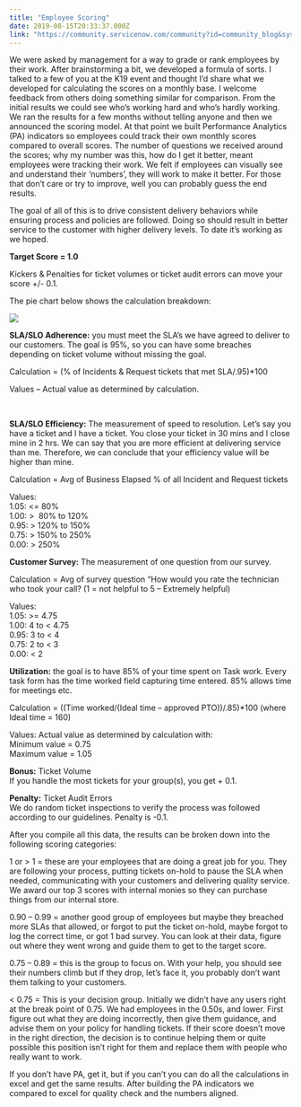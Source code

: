 ```yaml
---
title: "Employee Scoring"
date: 2019-08-15T20:33:37.000Z
link: "https://community.servicenow.com/community?id=community_blog&sys_id=fc828b19db1f37001cd8a345ca9619bc"
---
```

<p>We were asked by management for a way to grade or rank employees by their work. After brainstorming a bit, we developed a formula of sorts. I talked to a few of you at the K19 event and thought I’d share what we developed for calculating the scores on a monthly base. I welcome feedback from others doing something similar for comparison. From the initial results we could see who’s working hard and who’s hardly working. We ran the results for a few months without telling anyone and then we announced the scoring model. At that point we built Performance Analytics (PA) indicators so employees could track their own monthly scores compared to overall scores. The number of questions we received around the scores; why my number was this, how do I get it better, meant employees were tracking their work. We felt if employees can visually see and understand their ‘numbers’, they will work to make it better. For those that don’t care or try to improve, well you can probably guess the end results.</p>
<p>The goal of all of this is to drive consistent delivery behaviors while ensuring process and policies are followed. Doing so should result in better service to the customer with higher delivery levels. To date it’s working as we hoped. </p>
<p><strong>Target Score &#61; 1.0</strong></p>
<p>Kickers &amp; Penalties for ticket volumes or ticket audit errors can move your score &#43;/- 0.1.</p>
<p>The pie chart below shows the calculation breakdown:</p>
<p><img src="https://community.servicenow.com/d8028f11db1f37001cd8a345ca9619cd.iix" /></p>
<p><strong>SLA/SLO Adherence:</strong> you must meet the SLA’s we have agreed to deliver to our customers. The goal is 95%, so you can have some breaches depending on ticket volume without missing the goal.</p>
<p>Calculation &#61; (% of Incidents &amp; Request tickets that met SLA/.95)*100</p>
<p>Values – Actual value as determined by calculation.</p>
<p> </p>
<p><strong>SLA/SLO Efficiency:</strong> The measurement of speed to resolution. Let’s say you have a ticket and I have a ticket. You close your ticket in 30 mins and I close mine in 2 hrs. We can say that you are more efficient at delivering service than me. Therefore, we can conclude that your efficiency value will be higher than mine.</p>
<p>Calculation &#61; Avg of Business Elapsed % of all Incident and Request tickets</p>
<p>Values:<br />1.05: &lt;&#61; 80%<br />1.00: &gt;  80% to 120%<br />0.95: &gt; 120% to 150%<br />0.75: &gt; 150% to 250%<br />0.00: &gt; 250% </p>
<p><strong>Customer Survey:</strong> The measurement of one question from our survey.</p>
<p>Calculation &#61; Avg of survey question “How would you rate the technician who took your call? (1 &#61; not helpful to 5 – Extremely helpful)</p>
<p>Values:<br />1.05: &gt;&#61; 4.75<br />1.00: 4 to &lt; 4.75<br />0.95: 3 to &lt; 4<br />0.75: 2 to &lt; 3<br />0.00: &lt; 2</p>
<p><strong>Utilization:</strong> the goal is to have 85% of your time spent on Task work. Every task form has the time worked field capturing time entered. 85% allows time for meetings etc.</p>
<p>Calculation &#61; ((Time worked/(Ideal time – approved PTO))/.85)*100 (where Ideal time &#61; 160)</p>
<p>Values: Actual value as determined by calculation with:<br />Minimum value &#61; 0.75<br />Maximum value &#61; 1.05</p>
<p><strong>Bonus:</strong> Ticket Volume<br />If you handle the most tickets for your group(s), you get &#43; 0.1.</p>
<p><strong>Penalty:</strong> Ticket Audit Errors<br />We do random ticket inspections to verify the process was followed according to our guidelines. Penalty is -0.1.</p>
<p>After you compile all this data, the results can be broken down into the following scoring categories:</p>
<p>1 or &gt; 1 &#61; these are your employees that are doing a great job for you. They are following your process, putting tickets on-hold to pause the SLA when needed, communicating with your customers and delivering quality service. We award our top 3 scores with internal monies so they can purchase things from our internal store.</p>
<p>0.90 – 0.99 &#61; another good group of employees but maybe they breached more SLAs that allowed, or forgot to put the ticket on-hold, maybe forgot to log the correct time, or got 1 bad survey. You can look at their data, figure out where they went wrong and guide them to get to the target score.</p>
<p>0.75 – 0.89 &#61; this is the group to focus on. With your help, you should see their numbers climb but if they drop, let’s face it, you probably don’t want them talking to your customers. </p>
<p>&lt; 0.75 &#61; This is your decision group. Initially we didn’t have any users right at the break point of 0.75. We had employees in the 0.50s, and lower. First figure out what they are doing incorrectly, then give them guidance, and advise them on your policy for handling tickets. If their score doesn’t move in the right direction, the decision is to continue helping them or quite possible this position isn’t right for them and replace them with people who really want to work.</p>
<p>If you don’t have PA, get it, but if you can’t you can do all the calculations in excel and get the same results. After building the PA indicators we compared to excel for quality check and the numbers aligned.</p>
